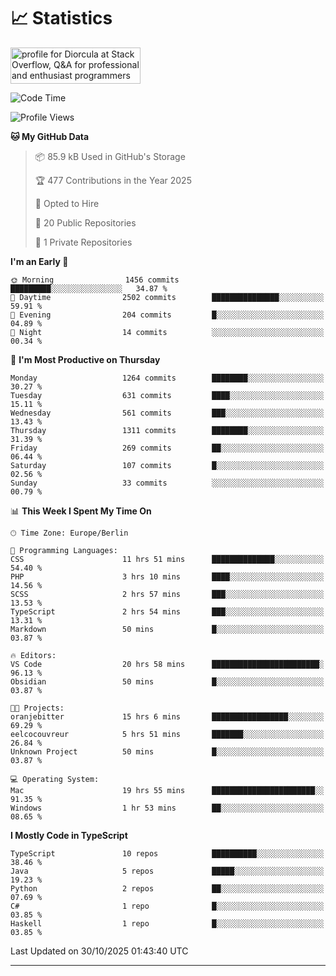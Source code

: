 # 📈 Statistics
 <a href="https://stackoverflow.com/users/10433530/diorcula"><img src="https://stackoverflow.com/users/flair/10433530.png" width="208" height="58" alt="profile for Diorcula at Stack Overflow, Q&amp;A for professional and enthusiast programmers" title="profile for Diorcula at Stack Overflow, Q&amp;A for professional and enthusiast programmers"></a>
 
<!--START_SECTION:waka-->
![Code Time](http://img.shields.io/badge/Code%20Time-731%20hrs%2050%20mins-blue)

![Profile Views](http://img.shields.io/badge/Profile%20Views-0-blue)

**🐱 My GitHub Data** 

> 📦 85.9 kB Used in GitHub's Storage 
 > 
> 🏆 477 Contributions in the Year 2025
 > 
> 💼 Opted to Hire
 > 
> 📜 20 Public Repositories 
 > 
> 🔑 1 Private Repositories 
 > 
**I'm an Early 🐤** 

```text
🌞 Morning                1456 commits        █████████░░░░░░░░░░░░░░░░   34.87 % 
🌆 Daytime                2502 commits        ███████████████░░░░░░░░░░   59.91 % 
🌃 Evening                204 commits         █░░░░░░░░░░░░░░░░░░░░░░░░   04.89 % 
🌙 Night                  14 commits          ░░░░░░░░░░░░░░░░░░░░░░░░░   00.34 % 
```
📅 **I'm Most Productive on Thursday** 

```text
Monday                   1264 commits        ████████░░░░░░░░░░░░░░░░░   30.27 % 
Tuesday                  631 commits         ████░░░░░░░░░░░░░░░░░░░░░   15.11 % 
Wednesday                561 commits         ███░░░░░░░░░░░░░░░░░░░░░░   13.43 % 
Thursday                 1311 commits        ████████░░░░░░░░░░░░░░░░░   31.39 % 
Friday                   269 commits         ██░░░░░░░░░░░░░░░░░░░░░░░   06.44 % 
Saturday                 107 commits         █░░░░░░░░░░░░░░░░░░░░░░░░   02.56 % 
Sunday                   33 commits          ░░░░░░░░░░░░░░░░░░░░░░░░░   00.79 % 
```


📊 **This Week I Spent My Time On** 

```text
🕑︎ Time Zone: Europe/Berlin

💬 Programming Languages: 
CSS                      11 hrs 51 mins      ██████████████░░░░░░░░░░░   54.40 % 
PHP                      3 hrs 10 mins       ████░░░░░░░░░░░░░░░░░░░░░   14.56 % 
SCSS                     2 hrs 57 mins       ███░░░░░░░░░░░░░░░░░░░░░░   13.53 % 
TypeScript               2 hrs 54 mins       ███░░░░░░░░░░░░░░░░░░░░░░   13.31 % 
Markdown                 50 mins             █░░░░░░░░░░░░░░░░░░░░░░░░   03.87 % 

🔥 Editors: 
VS Code                  20 hrs 58 mins      ████████████████████████░   96.13 % 
Obsidian                 50 mins             █░░░░░░░░░░░░░░░░░░░░░░░░   03.87 % 

🐱‍💻 Projects: 
oranjebitter             15 hrs 6 mins       █████████████████░░░░░░░░   69.29 % 
eelcocouvreur            5 hrs 51 mins       ███████░░░░░░░░░░░░░░░░░░   26.84 % 
Unknown Project          50 mins             █░░░░░░░░░░░░░░░░░░░░░░░░   03.87 % 

💻 Operating System: 
Mac                      19 hrs 55 mins      ███████████████████████░░   91.35 % 
Windows                  1 hr 53 mins        ██░░░░░░░░░░░░░░░░░░░░░░░   08.65 % 
```

**I Mostly Code in TypeScript** 

```text
TypeScript               10 repos            ██████████░░░░░░░░░░░░░░░   38.46 % 
Java                     5 repos             █████░░░░░░░░░░░░░░░░░░░░   19.23 % 
Python                   2 repos             ██░░░░░░░░░░░░░░░░░░░░░░░   07.69 % 
C#                       1 repo              █░░░░░░░░░░░░░░░░░░░░░░░░   03.85 % 
Haskell                  1 repo              █░░░░░░░░░░░░░░░░░░░░░░░░   03.85 % 
```




 Last Updated on 30/10/2025 01:43:40 UTC
<!--END_SECTION:waka-->
 
---

